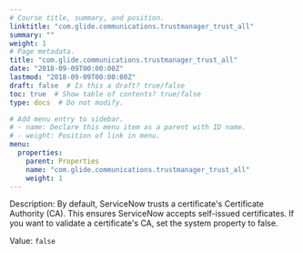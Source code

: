 ```yaml
---
# Course title, summary, and position.
linktitle: "com.glide.communications.trustmanager_trust_all"
summary: ""
weight: 1
# Page metadata.
title: "com.glide.communications.trustmanager_trust_all"
date: "2018-09-09T00:00:00Z"
lastmod: "2018-09-09T00:00:00Z"
draft: false  # Is this a draft? true/false
toc: true  # Show table of contents? true/false
type: docs  # Do not modify.

# Add menu entry to sidebar.
# - name: Declare this menu item as a parent with ID name.
# - weight: Position of link in menu.
menu:
  properties:
    parent: Properties
    name: "com.glide.communications.trustmanager_trust_all"
    weight: 1
---
```


Description: By default, ServiceNow trusts a certificate's Certificate Authority (CA). This ensures ServiceNow accepts self-issued certificates. If you want to validate a certificate's CA, set the system property to false.


Value: `false`